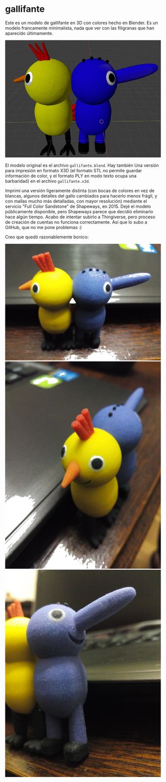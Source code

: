 # gallifante

Este es un modelo de gallifante en 3D con colores hecho en Blender. Es un modelo francamente minimalista, nada que ver con las filigranas que han aparecido últimamente.

![Gallifante](gallifante.jpeg)

El modelo original es el archivo `gallifante.blend`. Hay también Una versión para impresión en formato X3D (el formato STL no permite guardar información de color, y el formato PLY en modo texto ocupa una barbaridad) en el archivo `gallifante.x3d`.

Imprimí una versión ligeramente distinta (con bocas de colores en vez de blancas, algunos detalles del gallo cambiados para hacerlo menos frágil, y con mallas mucho más detalladas, con mayor resolución) mediante el servicio "Full Color Sandstone" de Shapeways, en 2015. Dejé el modelo públicamente disponible, pero Shapeways parece que decidió eliminarlo hace algún tiempo. Acabo de intentar subirlo a Thingiverse, pero proceso de creación de cuentas no funciona correctamente. Así que lo subo a GitHub, que no me pone problemas :)

Creo que quedó razonablemente bonico:

![Gallifante01](gallifante01.jpeg)
![Gallifante02](gallifante02.jpeg)
![Gallifante03](gallifante03.jpeg)
